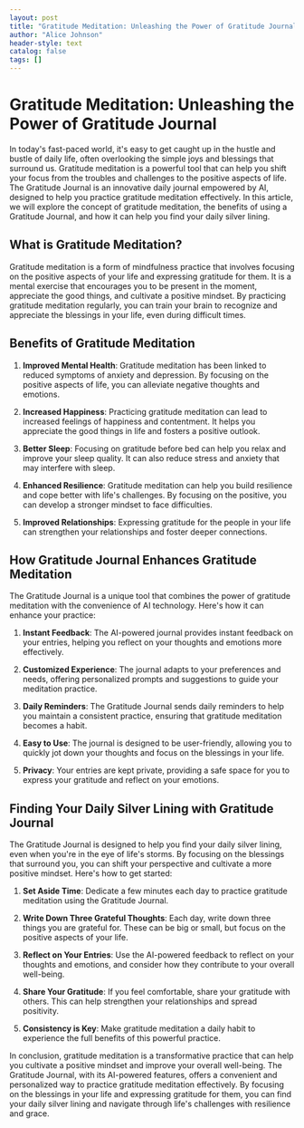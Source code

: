 ```yaml
---
layout: post
title: "Gratitude Meditation: Unleashing the Power of Gratitude Journal"
author: "Alice Johnson"
header-style: text
catalog: false
tags: []
---
```


# Gratitude Meditation: Unleashing the Power of Gratitude Journal

In today's fast-paced world, it's easy to get caught up in the hustle and bustle of daily life, often overlooking the simple joys and blessings that surround us. Gratitude meditation is a powerful tool that can help you shift your focus from the troubles and challenges to the positive aspects of life. The Gratitude Journal is an innovative daily journal empowered by AI, designed to help you practice gratitude meditation effectively. In this article, we will explore the concept of gratitude meditation, the benefits of using a Gratitude Journal, and how it can help you find your daily silver lining.

## What is Gratitude Meditation?

Gratitude meditation is a form of mindfulness practice that involves focusing on the positive aspects of your life and expressing gratitude for them. It is a mental exercise that encourages you to be present in the moment, appreciate the good things, and cultivate a positive mindset. By practicing gratitude meditation regularly, you can train your brain to recognize and appreciate the blessings in your life, even during difficult times.

## Benefits of Gratitude Meditation

1. **Improved Mental Health**: Gratitude meditation has been linked to reduced symptoms of anxiety and depression. By focusing on the positive aspects of life, you can alleviate negative thoughts and emotions.

2. **Increased Happiness**: Practicing gratitude meditation can lead to increased feelings of happiness and contentment. It helps you appreciate the good things in life and fosters a positive outlook.

3. **Better Sleep**: Focusing on gratitude before bed can help you relax and improve your sleep quality. It can also reduce stress and anxiety that may interfere with sleep.

4. **Enhanced Resilience**: Gratitude meditation can help you build resilience and cope better with life's challenges. By focusing on the positive, you can develop a stronger mindset to face difficulties.

5. **Improved Relationships**: Expressing gratitude for the people in your life can strengthen your relationships and foster deeper connections.

## How Gratitude Journal Enhances Gratitude Meditation

The Gratitude Journal is a unique tool that combines the power of gratitude meditation with the convenience of AI technology. Here's how it can enhance your practice:

1. **Instant Feedback**: The AI-powered journal provides instant feedback on your entries, helping you reflect on your thoughts and emotions more effectively.

2. **Customized Experience**: The journal adapts to your preferences and needs, offering personalized prompts and suggestions to guide your meditation practice.

3. **Daily Reminders**: The Gratitude Journal sends daily reminders to help you maintain a consistent practice, ensuring that gratitude meditation becomes a habit.

4. **Easy to Use**: The journal is designed to be user-friendly, allowing you to quickly jot down your thoughts and focus on the blessings in your life.

5. **Privacy**: Your entries are kept private, providing a safe space for you to express your gratitude and reflect on your emotions.

## Finding Your Daily Silver Lining with Gratitude Journal

The Gratitude Journal is designed to help you find your daily silver lining, even when you're in the eye of life's storms. By focusing on the blessings that surround you, you can shift your perspective and cultivate a more positive mindset. Here's how to get started:

1. **Set Aside Time**: Dedicate a few minutes each day to practice gratitude meditation using the Gratitude Journal.

2. **Write Down Three Grateful Thoughts**: Each day, write down three things you are grateful for. These can be big or small, but focus on the positive aspects of your life.

3. **Reflect on Your Entries**: Use the AI-powered feedback to reflect on your thoughts and emotions, and consider how they contribute to your overall well-being.

4. **Share Your Gratitude**: If you feel comfortable, share your gratitude with others. This can help strengthen your relationships and spread positivity.

5. **Consistency is Key**: Make gratitude meditation a daily habit to experience the full benefits of this powerful practice.

In conclusion, gratitude meditation is a transformative practice that can help you cultivate a positive mindset and improve your overall well-being. The Gratitude Journal, with its AI-powered features, offers a convenient and personalized way to practice gratitude meditation effectively. By focusing on the blessings in your life and expressing gratitude for them, you can find your daily silver lining and navigate through life's challenges with resilience and grace.